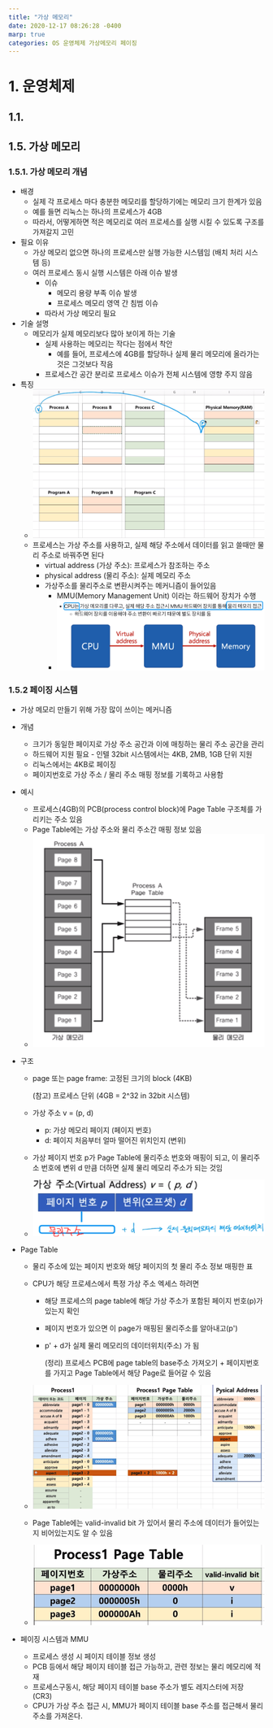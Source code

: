```yaml
---
title: "가상 메모리"
date: 2020-12-17 08:26:28 -0400
marp: true
categories: OS 운영체제 가상메모리 페이징
---
```


# 1. 운영체제

## 1.1. 

## 1.5. 가상 메모리

### 1.5.1. 가상 메모리 개념

- 배경
  - 실제 각 프로세스 마다 충분한 메모리를 할당하기에는 메모리 크기 한계가 있음
  - 예를 들면 리눅스는 하나의 프로세스가 4GB
  - 따라서, 어떻게하면 적은 메모리로 여러 프로세스를 실행 시킬 수 있도록 구조를 가져갈지 고민
- 필요 이유
  - 가상 메모리 없으면 하나의 프로세스만 실행 가능한 시스템임 (배치 처리 시스템 등)
  - 여러 프로세스 동시 실행 시스템은  아래 이슈 발생
    - 이슈
      - 메모리 용량 부족 이슈 발생
      - 프로세스 메모리 영역 간 침범 이슈
    - 따라서 가상 메모리 필요
- 기술 설명
  - 메모리가 실제 메모리보다 많아 보이게 하는 기술
    - 실제 사용하는 메모리는 작다는 점에서 착안
      - 예를 들어, 프로세스에 4GB를 할당하나 실제 물리 메모리에 올라가는 것은 그것보다 작음
    - 프로세스간 공간 분리로 프로세스 이슈가 전체 시스템에 영향 주지 않음
- 특징
  - ![image-20201217005631783](..\images\image-20201217005631783.png)
  - 프로세스는 가상 주소를 사용하고, 실제 해당 주소에서 데이터를 읽고 쓸때만 물리 주소로 바꿔주면 된다
    - virtual address (가상 주소): 프로세스가 참조하는 주소
    - physical address (물리 주소): 실제 메모리 주소
    - 가상주소를 물리주소로 변환시켜주는 메커니즘이 들어있음
      - MMU(Memory Management Unit) 이라는 하드웨어 장치가 수행
      - ![image-20201217010331902](..\images\image-20201217010331902.png)

### 1.5.2 페이징 시스템

- 가상 메모리 만들기 위해 가장 많이 쓰이는 메커니즘

- 개념

  - 크기가 동일한 페이지로 가상 주소 공간과 이에 매칭하는 물리 주소 공간을 관리
  - 하드웨어 지원 필요 - 인텔 32bit 시스템에서는 4KB, 2MB, 1GB 단위 지원
  - 리눅스에서는 4KB로 페이징
  - 페이지번호로 가상 주소 / 물리 주소 매핑 정보를 기록하고 사용함

- 예시

  - 프로세스(4GB)의 PCB(process control block)에 Page Table 구조체를 가리키는 주소 있음
  - Page Table에는 가상 주소와 물리 주소간 매핑 정보 있음
  - ![image-20201217011032780](..\images\image-20201217011032780.png)

- 구조

  - page 또는 page frame: 고정된 크기의 block (4KB)

    (참고) 프로세스 단위 (4GB = 2^32 in 32bit 시스템)

  - 가상 주소 v = (p, d)

    - p: 가상 메모리 페이지 (페이지 번호)
    - d: 페이지 처음부터 얼마 떨어진 위치인지 (변위)

  - 가상 페이지 번호 p가 Page Table에 물리주소 번호와 매핑이 되고, 이 물리주소 번호에 변위 d 만큼 더하면 실제 물리 메모리 주소가 되는 것임 

  - ![image-20201217012158226](..\images\image-20201217012158226.png)

- Page Table

  - 물리 주소에 있는 페이지 번호와 해당 페이지의 첫 물리 주소 정보 매핑한 표

  - CPU가 해당 프로세스에서 특정 가상 주소 엑세스 하려면

    - 해당 프로세스의 page table에 해당 가상 주소가 포함된 페이지 번호(p)가 있는지 확인

    - 페이지 번호가 있으면 이 page가 매핑된 물리주소를 알아내고(p')

    - p' + d가 실제 물리 메모리의 데이터위치(주소) 가 됨

      (정리) 프로세스 PCB에 page table의 base주소 가져오기 + 페이지번호를 가지고 Page Table에서 해당 Page로 들어갈 수 있음

  - ![image-20201217013446466](..\images\image-20201217013446466.png)

  - Page Table에는 valid-invalid bit 가 있어서 물리 주소에 데이터가 들어있는지 비어있는지도 알 수 있음

  - ![image-20201217013634248](..\images\image-20201217013634248.png)

- 페이징 시스템과 MMU

  - 프로세스 생성 시 페이지 테이블 정보 생성
  - PCB 등에서 해당 페이지 테이블 접근 가능하고, 관련 정보는 물리 메모리에 적재
  - 프로세스구동시, 해당 페이지 테이블 base 주소가 별도 레지스터에 저장 (CR3)
  - CPU가 가상 주소 접근 시, MMU가 페이지 테이블 base 주소를 접근해서 물리 주소를 가져온다.

